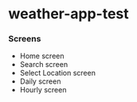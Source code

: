 # weather-app-test

### Screens
- Home screen
- Search screen
- Select Location screen
- Daily screen
- Hourly screen
